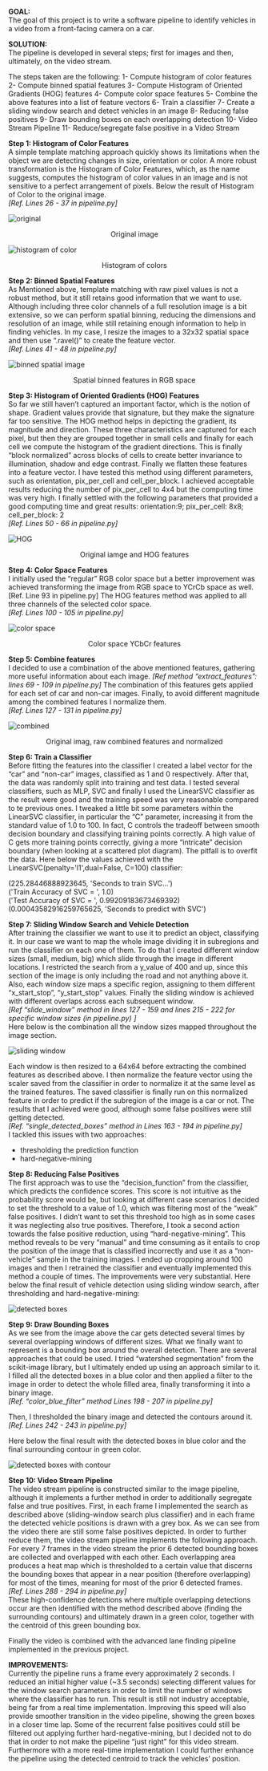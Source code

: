 <b>GOAL:</b></br>
The goal of this project is to write a software pipeline to identify vehicles in a video from a front-facing camera on a car.

<b>SOLUTION:</b></br>
The pipeline is developed in several steps; first for images and then, ultimately, on the video stream.

The steps taken are the following:
1- Compute histogram of color features 
2- Compute binned spatial features 
3- Compute Histogram of Oriented Gradients (HOG) features
4- Compute color space features
5- Combine the above features into a list of feature vectors
6- Train a classifier
7- Create a sliding window search and detect vehicles in an image
8- Reducing false positives
9- Draw bounding boxes on each overlapping detection 
10- Video Stream Pipeline 
11- Reduce/segregate false positive in a Video Stream 


**Step 1: Histogram of Color Features**</br>
A simple template matching approach quickly shows its limitations when the object we are detecting changes in size, orientation or color.
A more robust transformation is the Histogram of Color Features, which, as the name suggests, computes the histogram of color values in an image and is not sensitive to a perfect arrangement of pixels. 
Below the result of Histogram of Color to the original image.</br>
*[Ref. Lines 26 - 37 in pipeline.py]*


![original](https://github.com/mcavaioni/Self-Driving-Cars/blob/master/Project-5-Vehicle-Detection-and-Tracking/output_images/image0027.png)
<p style="text-align: center;"> Original image </p>

![histogram of color](https://github.com/mcavaioni/Self-Driving-Cars/blob/master/Project-5-Vehicle-Detection-and-Tracking/output_images/histogram_of_color_image0027.png)
<p style="text-align: center;"> Histogram of colors </p>

**Step 2: Binned Spatial Features**</br>
As Mentioned above, template matching with raw pixel values is not a robust method, but it still retains good information that we want to use. Although including three color channels of a full resolution image is a bit extensive, so we can perform spatial binning, reducing the dimensions and resolution of an image, while still retaining enough information to help in finding vehicles.
In my case, I resize the images to a 32x32 spatial space and then use “.ravel()” to create the feature vector.</br>
*[Ref. Lines 41 - 48 in pipeline.py]*

![binned spatial image](https://github.com/mcavaioni/Self-Driving-Cars/blob/master/Project-5-Vehicle-Detection-and-Tracking/output_images/binned_spatial_image0027.png)
<p style="text-align: center;"> Spatial binned features in RGB space </p>

**Step 3: Histogram of Oriented Gradients (HOG) Features**</br>
So far we still haven’t captured an important factor, which is the notion of shape.
Gradient values provide that signature, but they make the signature far too sensitive.
The HOG method helps in depicting the gradient, its magnitude and direction.
These three characteristics are captured for each pixel, but then they are grouped together in small cells and finally for each cell we compute the histogram of the gradient directions.
This is finally “block normalized” across blocks of cells to create better invariance to illumination, shadow and edge contrast. Finally we flatten these features into a feature vector.
I have tested this method using different parameters, such as orientation, pix_per_cell and cell_per_block. I achieved acceptable results reducing the number of pix_per_cell to 4x4 but the computing time was very high. I finally settled with the following parameters that provided a good computing time and great results:
orientation:9; pix_per_cell: 8x8; cell_per_block: 2</br>
*[Ref. Lines 50 - 66 in pipeline.py]*

![HOG](https://github.com/mcavaioni/Self-Driving-Cars/blob/master/Project-5-Vehicle-Detection-and-Tracking/output_images/HOG_GTI_right_image0027.png)
<p style="text-align: center;"> Original iamge and HOG features </p>

**Step 4: Color Space Features**</br>
I initially used the “regular” RGB color space but a better improvement was achieved transforming the image from RGB space to YCrCb space as well.
[Ref. Line 93 in pipeline.py]
The HOG features method was applied to all three channels of the selected color space.</br>
*[Ref. Lines 100 - 105 in pipeline.py]*

![color space](https://github.com/mcavaioni/Self-Driving-Cars/blob/master/Project-5-Vehicle-Detection-and-Tracking/output_images/color_space_ycrcb.png)
<p style="text-align: center;"> Color space YCbCr features </p>

**Step 5: Combine features**</br>
I decided to use a combination of the above mentioned features, gathering more useful information about each image.
*[Ref method “extract_features”: lines 69 - 109 in pipeline.py]*
The combination of this features gets applied for each set of car and non-car images.
Finally, to avoid different magnitude among the combined features I normalize them.</br>
*[Ref. Lines 127 - 131 in pipeline.py]*

![combined](https://github.com/mcavaioni/Self-Driving-Cars/blob/master/Project-5-Vehicle-Detection-and-Tracking/output_images/combined_features.png)
<p style="text-align: center;"> Original imag, raw combined features and normalized </p>

**Step 6: Train a Classifier**</br>
Before fitting the features into the classifier I created a label vector for the “car” and “non-car” images, classified as 1 and 0 respectively.
After that, the data was randomly split into training and test data.
I tested several classifiers, such as MLP, SVC and finally I used the LinearSVC classifier as the result were good and the training speed was very reasonable compared to te previous ones.
I tweaked a little bit some parameters within the LinearSVC classifier, in particular the “C” parameter, increasing it from the standard value of 1.0 to 100.
In fact, C controls the tradeoff between smooth decision boundary and classifying training points correctly. A high value of C gets more training points correctly, giving a more “intricate” decision boundary (when looking at a scattered plot diagram). The pitfall is to overfit the data. 
Here below the values achieved with the LinearSVC(penalty='l1',dual=False, C=100) classifier:</br>

(225.28446888923645, 'Seconds to train SVC...')</br>
('Train Accuracy of SVC = ', 1.0)</br>
('Test Accuracy of SVC = ', 0.99209183673469392)</br>
(0.00043582916259765625, 'Seconds to predict with SVC')</br>


**Step 7: Sliding Window Search and Vehicle Detection**</br>
After training the classifier we want to use it to predict an object, classifying it. In our case we want to map the whole image dividing it in subregions and run the classifier on each one of them. 
To do that I created different window sizes (small, medium, big) which slide through the image in different locations. I restricted the search from a y_value of 400 and up, since this section of the image is only including the road and not anything above it. Also, each window size maps a specific region, assigning to them different “x_start_stop”, “y_start_stop” values. Finally the sliding window is achieved with different overlaps across each subsequent window.</br>
*[Ref “slide_window” method in lines 127 - 159 and lines 215 - 222 for specific window sizes (in pipeline.py) ]*</br>
Here below is the combination all the window sizes mapped throughout the image section. 

![sliding window](https://github.com/mcavaioni/Self-Driving-Cars/blob/master/Project-5-Vehicle-Detection-and-Tracking/output_images/window_sliding.png)

Each window is then resized to a 64x64 before extracting the combined features as described above.
I then normalize the feature vector using the scaler saved from the classifier in order to normalize it at the same level as the trained features.
The saved classifier is finally run on this normalized feature in order to predict if the subregion of the image is a car or not.
The results that I achieved were good, although some false positives were still getting detected. </br>
*[Ref. “single_detected_boxes” method in Lines 163 - 194 in pipeline.py]*</br>
I tackled this issues with two approaches:
- thresholding the prediction function</br>
- hard-negative-mining



**Step 8: Reducing False Positives**</br>
The first approach was to use the “decision_function” from the classifier, which predicts the confidence scores. This score is not intuitive as the probability score would be, but looking at different case scenarios I decided to set the threshold to a value of 1.0, which was filtering most of the “weak” false positives. I didn’t want to set this threshold too high as in some cases it was neglecting also true positives.
Therefore, I took a second action towards the false positive reduction, using “hard-negative-mining”.
This method reveals to be very “manual” and time consuming as it entails to crop the position of the image that is classified incorrectly and use it as a “non-vehicle” sample in the training images.
I ended up cropping around 100 images and then I retrained the classifier and eventually implemented this method a couple of times.
The improvements were very substantial. 
Here below the final result of vehicle detection using sliding window search, after thresholding and hard-negative-mining:

![detected boxes](https://github.com/mcavaioni/Self-Driving-Cars/blob/master/Project-5-Vehicle-Detection-and-Tracking/output_images/detected%20boxes.png)


**Step 9: Draw Bounding Boxes**</br>
As we see from the image above the car gets detected several times by several overlapping windows of different sizes. 
What we finally want to represent is a bounding box around the overall detection.
There are several approaches that could be used. I tried “watershed segmentation” from the scikit-image library, but I ultimately ended up using an approach similar to it.
I filled all the detected boxes in a blue color and then applied a filter to the image in order to detect the whole filled area, finally transforming it into a binary image.</br>
*[Ref. “color_blue_filter” method Lines 198 - 207 in pipeline.py]*

Then, I thresholded the binary image and detected the contours around it.</br>
*[Ref. Lines 242 - 243 in pipeline.py]*

Here below the final result with the detected boxes in blue color and the final surrounding contour in green color.

![detected boxes with contour](https://github.com/mcavaioni/Self-Driving-Cars/blob/master/Project-5-Vehicle-Detection-and-Tracking/output_images/detected_boxes_with_contour.png)


**Step 10: Video Stream Pipeline**</br>
The video stream pipeline is constructed similar to the image pipeline, although it implements a further method in order to additionally segregate false and true positives.
First, in each frame I implemented the search as described above (sliding-window search plus classifier) and in each frame the detected vehicle positions is drawn with a grey box.
As we can see from the video there are still some false positives depicted.
In order to further reduce them, the video stream pipeline implements the following approach.
For every 7 frames in the video stream the prior 6 detected bounding boxes are collected and overlapped with each other.
Each overlapping area produces a heat map which is thresholded to a certain value that discerns the bounding boxes that appear in a near position (therefore overlapping) for most of the times, meaning for most of the prior 6 detected frames.</br>
*[Ref. Lines 288 - 294 in pipeline.py]*</br>
These high-confidence detections where multiple overlapping detections occur are then identified with the method described above (finding the surrounding contours) and ultimately drawn in a green color, together with the centroid of this green bounding box.

Finally the video is combined with the advanced lane finding pipeline implemented in the previous project.

**IMPROVEMENTS:**</br>
Currently the pipeline runs a frame every approximately 2 seconds. I reduced an initial higher value (~3.5 seconds) selecting different values for the window search parameters in order to limit the number of windows where the classifier has to run.
This result is still not industry acceptable, being far from a real time implementation.
Improving this speed will also provide smoother transition in the video pipeline, showing the green boxes in a closer time lap.
Some of the recurrent false positives could still be filtered out applying further hard-negative-mining, but I decided not to do that in order to not make the pipeline “just right” for this video stream.
Furthermore with a more real-time implementation I could further enhance the pipeline using the detected centroid to track the vehicles’ position.

